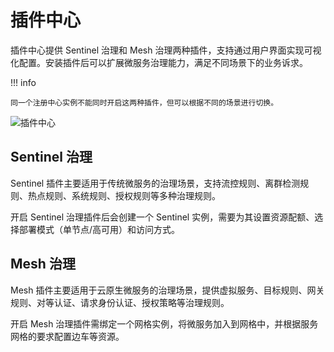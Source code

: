 # 插件中心

插件中心提供 Sentinel 治理和 Mesh 治理两种插件，支持通过用户界面实现可视化配置。安装插件后可以扩展微服务治理能力，满足不同场景下的业务诉求。

!!! info

    同一个注册中心实例不能同时开启这两种插件，但可以根据不同的场景进行切换。

![插件中心](https://docs.daocloud.io/daocloud-docs-images/docs/skoala/registry/managed/plugins/imgs/plugincenter01.png)

## Sentinel 治理

Sentinel 插件主要适用于传统微服务的治理场景，支持流控规则、离群检测规则、热点规则、系统规则、授权规则等多种治理规则。

开启 Sentinel 治理插件后会创建一个 Sentinel 实例，需要为其设置资源配额、选择部署模式（单节点/高可用）和访问方式。

## Mesh 治理

Mesh 插件主要适用于云原生微服务的治理场景，提供虚拟服务、目标规则、网关规则、对等认证、请求身份认证、授权策略等治理规则。

开启 Mesh 治理插件需绑定一个网格实例，将微服务加入到网格中，并根据服务网格的要求配置边车等资源。

